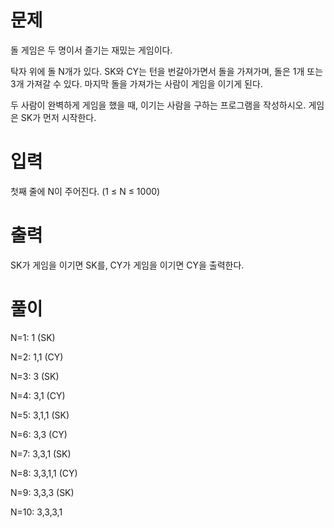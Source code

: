 # 문제
돌 게임은 두 명이서 즐기는 재밌는 게임이다.

탁자 위에 돌 N개가 있다. SK와 CY는 턴을 번갈아가면서 돌을 가져가며, 돌은 1개 또는 3개 가져갈 수 있다. 마지막 돌을 가져가는 사람이 게임을 이기게 된다.

두 사람이 완벽하게 게임을 했을 때, 이기는 사람을 구하는 프로그램을 작성하시오. 게임은 SK가 먼저 시작한다.

# 입력
첫째 줄에 N이 주어진다. (1 ≤ N ≤ 1000)

# 출력
SK가 게임을 이기면 SK를, CY가 게임을 이기면 CY을 출력한다.

# 풀이

N=1:
1 (SK)

N=2:
1,1 (CY)

N=3:
3 (SK)

N=4:
3,1 (CY)

N=5:
3,1,1 (SK)

N=6:
3,3 (CY)

N=7:
3,3,1 (SK)

N=8:
3,3,1,1 (CY)

N=9:
3,3,3 (SK)

N=10:
3,3,3,1